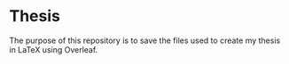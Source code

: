 # Thesis

The purpose of this repository is to save the files used to create my thesis in LaTeX using Overleaf. 

